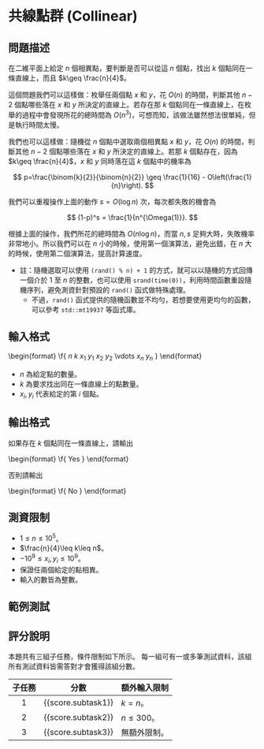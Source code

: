 # 共線點群 (Collinear)

## 問題描述

在二維平面上給定 $n$ 個相異點，要判斷是否可以從這 $n$ 個點，找出 $k$ 個點同在一條直線上，而且 $k\geq \frac{n}{4}$。

這個問題我們可以這樣做：枚舉任兩個點 $x$ 和 $y$，花 $O(n)$ 的時間，判斷其他 $n-2$ 個點哪些落在 $x$ 和 $y$ 所決定的直線上。若存在那 $k$ 個點同在一條直線上，在枚舉的過程中會發現所花的總時間為 $O(n^3)$，可想而知，該做法雖然想法很單純，但是執行時間太慢。

我們也可以這樣做：隨機從 $n$ 個點中選取兩個相異點 $x$ 和 $y$，花 $O(n)$ 的時間，判斷其他 $n-2$ 個點哪些落在 $x$ 和 $y$ 所決定的直線上。若那 $k$ 個點存在，因為 $k\geq \frac{n}{4}$，$x$ 和 $y$ 同時落在這 $k$ 個點中的機率為 

$$
p=\frac{\binom{k}{2}}{\binom{n}{2}} \geq \frac{1}{16} - O\left(\frac{1}{n}\right).
$$

我們可以重複操作上面的動作 $s = O(\log n)$ 次，每次都失敗的機會為

$$
(1-p)^s = \frac{1}{n^{\Omega(1)}}.
$$

根據上面的操作，我們所花的總時間為 $O(n \log n)$，而當 $n, s$ 足夠大時，失敗機率非常地小。所以我們可以在 $n$ 小的時候，使用第一個演算法，避免出錯，在 $n$ 大的時候，使用第二個演算法，提高計算速度。

- 註：隨機選取可以使用 `(rand() % n) + 1` 的方式，就可以以隨機的方式回傳一個介於 $1$ 至 $n$ 的整數，也可以使用 `srand(time(0))`，利用時間函數重設隨機序列，避免測資針對預設的 `rand()` 函式做特殊處理。
    - 不過，`rand()` 函式提供的隨機函數並不均勻，若想要使用更均勻的函數，可以參考 `std::mt19937` 等函式庫。

## 輸入格式

\begin{format}
\f{
$n$ $k$
$x_1$ $y_1$
$x_2$ $y_2$
\vdots
$x_n$ $y_n$
}
\end{format}

* $n$ 為給定點的數量。
* $k$ 為要求找出同在一條直線上的點數量。
* $x_i, y_i$ 代表給定的第 $i$ 個點。

## 輸出格式

如果存在 $k$ 個點同在一條直線上，請輸出

\begin{format}
\f{
Yes
}
\end{format}

否則請輸出

\begin{format}
\f{
No
}
\end{format}

## 測資限制

* $1 \le n \le 10^5$。
* $\frac{n}{4}\leq k\leq n$。
* $-10^9\leq x_i, y_i\leq 10^9$。
* 保證任兩個給定的點相異。
* 輸入的數皆為整數。

## 範例測試

## 評分說明

本題共有三組子任務，條件限制如下所示。
每一組可有一或多筆測試資料，該組所有測試資料皆需答對才會獲得該組分數。

|  子任務  |  分數  | 額外輸入限制 |
| :------: | :----: | ------------ |
| 1 | {{score.subtask1}} | $k=n$。 |
| 2 | {{score.subtask2}} | $n \leq 300$。 |
| 3 | {{score.subtask3}} | 無額外限制。 |
